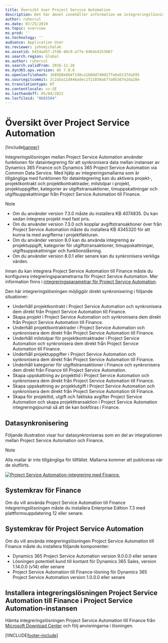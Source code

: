 ```yaml
---
title: Översikt över Project Service Automation
description: Det här ämnet innehåller information om integreringslösningen mellan Dynamics 365 Project Service Automation och Dynamics 365 Finance.
author: ruhercul
ms.date: 07/25/2019
ms.topic: overview
ms.prod: ''
ms.technology: ''
audience: Application User
ms.reviewer: johnmichalak
ms.assetid: b454ad57-2fd6-46c9-a77e-646de4153067
ms.search.region: Global
ms.author: ruhercul
ms.search.validFrom: 2016-11-28
ms.dyn365.ops.version: AX 7.0.0
ms.openlocfilehash: 1b8588e664f140ca1b0dd740d27fe6a5137da595
ms.sourcegitcommit: 2c2a5a11d446adec2f21030ab77a053d7e2da28e
ms.translationtype: HT
ms.contentlocale: sv-SE
ms.lasthandoff: 05/04/2022
ms.locfileid: "8685584"
---
```

# <a name="project-service-automation-overview"></a>Översikt över Project Service Automation

[!include[banner](../includes/banner.md)]


Integreringslösningen mellan Project Service Automation använder funktionen för dataintegrering för att synkronisera data mellan instanser av Dynamics 365 Finance och Dynamics 365 Project Service Automation via Common Data Service. Med hjälp av integreringsmallarna som är tillgängliga med funktionen för dataintegrering kan du aktivera projekt-, projektkontrakt och projektkontraktrader, milstolpar i projekt, projektuppgifter, kategorier av utgiftstransaktioner, timuppskattningar och utgiftsuppskattningar från Project Service Automation till Finance.

> [!NOTE]
> - Om du använder version 7.3.0 måste du installera KB 4074835. Du kan sedan integrera projekt med fast pris.
> - Om du använder version 7.3.0 och kopplar avgiftstransaktioner över från Project Service Automation måste du installera KB 4345320 för att kunna ta med avgifterna i projektfakturan.
> - Om du använder version 8.0 kan du använda integrering av projektuppgift, kategorier för utgiftstransaktioner, timuppskattningar, utgiftsuppskattningar och funktionslåsning.
> - Om du använder version 8.0.1 eller senare kan du synkronisera verkliga värden.

Innan du kan integrera Project Service Automation till Finance måste du konfigurera integreringsparametrarna för Project Service Automation. Mer information finns i [integreringsparametrar för Project Service Automation](PSA-parameters.md).

Den här integreringslösningen möjliggör direkt synkronisering i följande situationer:

- Underhåll projektkontrakt i Project Service Automation och synkronisera dem direkt från Project Service Automation till Finance.
- Skapa projekt i Project Service Automation och synkronisera dem direkt från Project Service Automation till Finance.
- Underhåll projektkontraktrader i Project Service Automation och synkronisera dem direkt från Project Service Automation till Finance.
- Underhåll milstolpar för projektkontraktrader i Project Service Automation och synkronisera dem direkt från Project Service Automation till Finance.
- Underhåll projektuppgifter i Project Service Automation och synkronisera dem direkt från Project Service Automation till Finance.
- Underhåll kategorier för utgiftstransaktioner i Finance och synkronisera dem direkt från Finance till Project Service Automation.
- Skapa uppskattning av projekttid i Project Service Automation och synkronisera dem direkt från Project Service Automation till Finance.
- Skapa uppskattning av projektutgift i Project Service Automation och synkronisera dem direkt från Project Service Automation till Finance.
- Skapa för projekttid, utgift och faktiska avgifter Project Service Automation och skapa projekttransaktion i Project Service Automation integreringsjournal så att de kan bokföras i Finance.

## <a name="data-synchronization"></a>Datasynkronisering

Följande illustration visar hur datasynkroniseras som en del av integrationen mellan Project Service Automation och Finance.

> [!NOTE]
> Alla mallar är inte tillgängliga för tillfället. Mallarna kommer att publiceras när de slutförts.

[![Project Service Automation-integrering med Finance.](./media/PSA-integration.png)](./media/PSA-integration.png)

## <a name="system-requirements-for-finance"></a>Systemkrav för Finance

Om du vill använda Project Service Automation till Finance integreringslösningen måste du installera Enterprise Edition 7.3 med plattformsuppdatering 12 eller senare.

## <a name="system-requirements-for-project-service-automation"></a>Systemkrav för Project Service Automation

Om du vill använda integreringslösningen Project Service Automation till Finance måste du installera följande komponenter:

- Dynamics 365 Project Service Automation version 9.0.0.0 eller senare
- Lösningen potentiell kund till kontant för Dynamics 365 Sales, version 1.14.0.0 (v14) eller senare
- Project Service Automation till Finance-lösning för Dynamics 365 Project Service Automation version 1.0.0.0 eller senare

## <a name="install-the-project-service-automation-to-finance-integration-solution-in-your-project-service-automation-instance"></a>Installera integreringslösningen Project Service Automation till Finance i Project Service Automation-instansen

Hämta integreringslösningen Project Service Automation till Finance från [Microsoft Download Center](https://www.microsoft.com/download/details.aspx?id=57016) och följ anvisningarna i lösningen.


[!INCLUDE[footer-include](../includes/footer-banner.md)]
